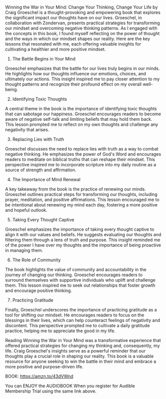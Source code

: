 Winning the War in Your Mind: Change Your Thinking, Change Your Life by Craig Groeschel is a thought-provoking and empowering book that explores the significant impact our thoughts have on our lives. Groeschel, in collaboration with Zondervan, presents practical strategies for transforming our mindset and overcoming negative thinking patterns. As I engaged with the concepts in this book, I found myself reflecting on the power of thought and the ways in which our mindset shapes our reality. Here are the key lessons that resonated with me, each offering valuable insights for cultivating a healthier and more positive mindset.

 1. The Battle Begins in Your Mind

Groeschel emphasizes that the battle for our lives truly begins in our minds. He highlights how our thoughts influence our emotions, choices, and ultimately our actions. This insight inspired me to pay closer attention to my thought patterns and recognize their profound effect on my overall well-being.

 2. Identifying Toxic Thoughts

A central theme in the book is the importance of identifying toxic thoughts that can sabotage our happiness. Groeschel encourages readers to become aware of negative self-talk and limiting beliefs that may hold them back. This lesson prompted me to reflect on my own thoughts and challenge any negativity that arises.

 3. Replacing Lies with Truth

Groeschel discusses the need to replace lies with truth as a way to combat negative thinking. He emphasizes the power of God's Word and encourages readers to meditate on biblical truths that can reshape their mindset. This perspective inspired me to incorporate scripture into my daily routine as a source of strength and affirmation.

 4. The Importance of Mind Renewal

A key takeaway from the book is the practice of renewing our minds. Groeschel outlines practical steps for transforming our thoughts, including prayer, meditation, and positive affirmations. This lesson encouraged me to be intentional about renewing my mind each day, fostering a more positive and hopeful outlook.

 5. Taking Every Thought Captive

Groeschel emphasizes the importance of taking every thought captive to align it with our values and beliefs. He suggests evaluating our thoughts and filtering them through a lens of truth and purpose. This insight reminded me of the power I have over my thoughts and the importance of being proactive in managing them.

 6. The Role of Community

The book highlights the value of community and accountability in the journey of changing our thinking. Groeschel encourages readers to surround themselves with supportive individuals who uplift and challenge them. This lesson inspired me to seek out relationships that foster growth and encourage positive thinking.

 7. Practicing Gratitude

Finally, Groeschel underscores the importance of practicing gratitude as a tool for shifting our mindset. He encourages readers to focus on the blessings in their lives, which can help counteract feelings of negativity and discontent. This perspective prompted me to cultivate a daily gratitude practice, helping me to appreciate the good in my life.

Reading Winning the War in Your Mind was a transformative experience that offered practical strategies for changing my thinking and, consequently, my life. Craig Groeschel's insights serve as a powerful reminder that our thoughts play a crucial role in shaping our reality. This book is a valuable resource for anyone seeking to win the battle in their mind and embrace a more positive and purpose-driven life.

BOOK: https://amzn.to/43dVWnd

You can ENJOY the AUDIOBOOK When you register for Audible Membership Trial using the same link above.

